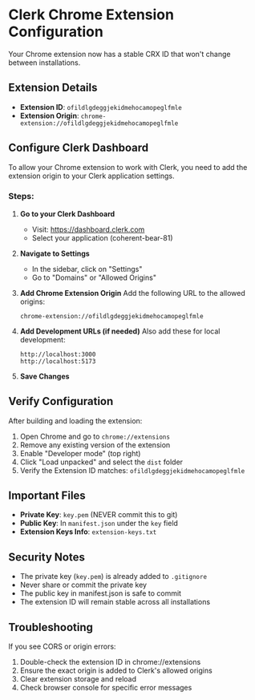 # Clerk Chrome Extension Configuration

Your Chrome extension now has a stable CRX ID that won't change between installations.

## Extension Details

- **Extension ID**: `ofildlgdeggjekidmehocamopeglfmle`
- **Extension Origin**: `chrome-extension://ofildlgdeggjekidmehocamopeglfmle`

## Configure Clerk Dashboard

To allow your Chrome extension to work with Clerk, you need to add the extension origin to your Clerk application settings.

### Steps:

1. **Go to your Clerk Dashboard**
   - Visit: https://dashboard.clerk.com
   - Select your application (coherent-bear-81)

2. **Navigate to Settings**
   - In the sidebar, click on "Settings"
   - Go to "Domains" or "Allowed Origins"

3. **Add Chrome Extension Origin**
   Add the following URL to the allowed origins:
   ```
   chrome-extension://ofildlgdeggjekidmehocamopeglfmle
   ```

4. **Add Development URLs (if needed)**
   Also add these for local development:
   ```
   http://localhost:3000
   http://localhost:5173
   ```

5. **Save Changes**

## Verify Configuration

After building and loading the extension:

1. Open Chrome and go to `chrome://extensions`
2. Remove any existing version of the extension
3. Enable "Developer mode" (top right)
4. Click "Load unpacked" and select the `dist` folder
5. Verify the Extension ID matches: `ofildlgdeggjekidmehocamopeglfmle`

## Important Files

- **Private Key**: `key.pem` (NEVER commit this to git)
- **Public Key**: In `manifest.json` under the `key` field
- **Extension Keys Info**: `extension-keys.txt`

## Security Notes

- The private key (`key.pem`) is already added to `.gitignore`
- Never share or commit the private key
- The public key in manifest.json is safe to commit
- The extension ID will remain stable across all installations

## Troubleshooting

If you see CORS or origin errors:
1. Double-check the extension ID in chrome://extensions
2. Ensure the exact origin is added to Clerk's allowed origins
3. Clear extension storage and reload
4. Check browser console for specific error messages